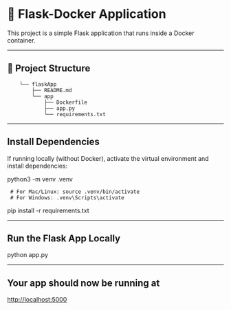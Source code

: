 # 🚀 Flask-Docker Application

This project is a simple Flask application that runs inside a Docker container.

---

## 📂 **Project Structure**

        └── flaskApp
            ├── README.md
            └── app
                ├── Dockerfile
                ├── app.py
                └── requirements.txt

---

## Install Dependencies

If running locally (without Docker), activate the virtual environment and install dependencies:

python3 -m venv .venv

     # For Mac/Linux: source .venv/bin/activate
     # For Windows: .venv\Scripts\activate
        
pip install -r requirements.txt

---

## Run the Flask App Locally

python app.py

---

## Your app should now be running at

<http://localhost:5000>
